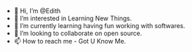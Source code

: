 - 👋 Hi, I’m @Edith
- 👀 I’m interested in Learning New Things.
- 🌱 I’m currently learning having fun working with softwares.
- 💞️ I’m looking to collaborate on open source.
- 📫 How to reach me - Got U Know Me.

<!---
EdithUltron/EdithUltron is a ✨ special ✨ repository because its `README.md` (this file) appears on your GitHub profile.
You can click the Preview link to take a look at your changes.
--->
